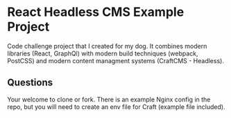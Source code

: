 # React Headless CMS Example Project

Code challenge project that I created for my dog.  It combines modern libraries (React, GraphQl) with modern build techniques (webpack, PostCSS) and modern content managment systems (CraftCMS - Headless). 

## Questions

Your welcome to clone or fork.  There is an example Nginx config in the repo, but you will need to create an env file for Craft (example file included). 
